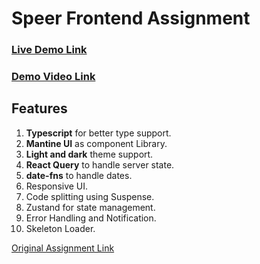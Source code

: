 # Speer Frontend Assignment

### [Live Demo Link](https://speer-assignment.netlify.app/)

### [Demo Video Link](https://drive.google.com/file/d/1U-7jP-bCgBS4rITlwIgHdlUjRQvfjsI6/view?usp=sharing)

## Features
1. **Typescript** for better type support.
2. **Mantine UI** as component Library.
3. **Light and dark** theme support.
4. **React Query** to handle server state.
5. **date-fns** to handle dates.
6. Responsive UI.
7. Code splitting using Suspense.
8. Zustand for state management.
9. Error Handling and Notification.
10. Skeleton Loader.

[Original Assignment Link](https://github.com/speer-technologies/aircall)